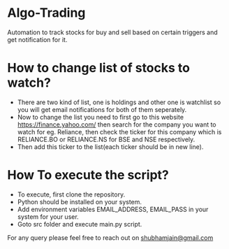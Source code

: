 # Algo-Trading

Automation to track stocks for buy and sell based on certain triggers and get notification for it.


# How to change list of stocks to watch?

* There are two kind of list, one is holdings and other one is watchlist so you will get email notifications for both of them seperately.
* Now to change the list you need to first go to this website https://finance.yahoo.com/ then search for the company you want to watch for eg. Reliance, then check the ticker for this company which is RELIANCE.BO or RELIANCE.NS for BSE and NSE respectively.
* Then add this ticker to the list(each ticker should be in new line).


# How To execute the script?

* To execute, first clone the repository.
* Python should be installed on your system.
* Add environment variables EMAIL_ADDRESS, EMAIL_PASS in your system for your user.
* Goto src folder and execute main.py script.


For any query please feel free to reach out on shubhamjain@gmail.com